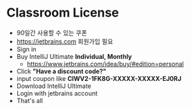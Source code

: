 # Classroom License
* 90일간 사용할 수 있는 쿠폰
* https://jetbrains.com 회원가입 필요
* Sign in
* Buy IntelliJ Ultimate **Individual, Monthly**
  * https://www.jetbrains.com/idea/buy/#edition=personal
* Click __"Have a discount code?"__
* input coupon like **CIWV2-1FK8G-XXXXX-XXXXX-EJ0RJ**
* Download IntelliJ Ultimate
* Login with jetbrains account
* That's all
